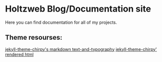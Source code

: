 # Holtzweb Blog/Documentation site
Here you can find documentation for all of my projects.



## Theme resourses:

[jekyll-theme-chirpy's markdown text-and-typography](https://github.com/cotes2020/jekyll-theme-chirpy/blob/master/_posts/2019-08-08-text-and-typography.md)
[jekyll-theme-chirpy' rendered html](https://chirpy.cotes.page/posts/text-and-typography/#fn:footnote)

